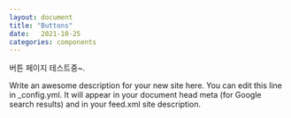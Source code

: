 ```yaml
---
layout: document
title: "Buttons"
date:   2021-10-25
categories: components
---
```

 

버튼 페이지 테스트중~.

Write an awesome description for your new site here. You can edit this line in _config.yml. It will appear in your document head meta (for Google search results) and in your feed.xml site description.